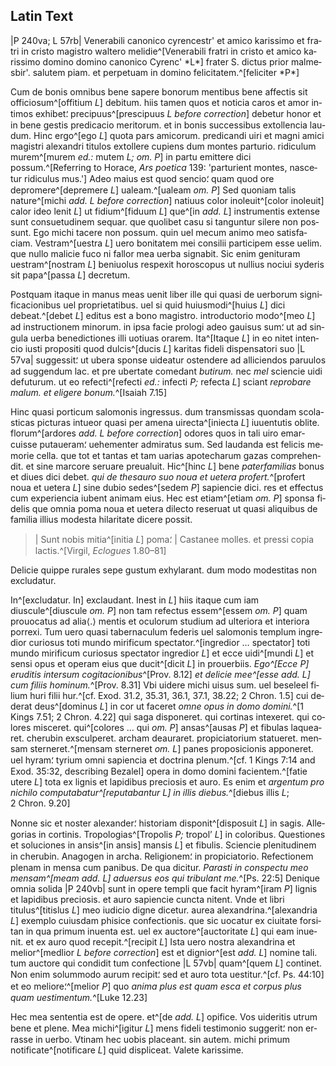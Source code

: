 ## Latin Text

<div lang="la">
|P 240va; L 57rb| Venerabili canonico cyrencestr' et amico karissimo et fratri in
cristo magistro waltero melidie^[Venerabili fratri in cristo et amico karissimo domino
domino canonico Cyrenc' *L*] frater S. dictus prior malmesbir'.
salutem piam. et perpetuam in domino felicitatem.^[feliciter *P*]

Cum de bonis omnibus bene
sapere bonorum mentibus bene affectis sit officiosum^[offitium *L*] debitum. hiis
tamen quos et noticia caros et amor intimos exhibet⸵ precipuus^[prescipuus *L before correction*]
debetur honor et in bene gestis predicacio meritorum. et in bonis successibus
extollencia laudum. Hinc ergo^[ego *L*] quota pars amicorum. predicandi
uiri et magni amici magistri alexandri titulos extollere
cupiens dum montes parturio. ridiculum murem^[murem *ed.:* mutem *L; om. P*] in partu<!-- Meyer here supplies 'mus' --> emittere dici
possum.^[Referring to Horace, *Ars poetica* 139: 'parturient montes, nascetur ridiculus mus.'] Adeo maius est quod sencio⸵ quam quod ore depromere^[depremere *L*] ualeam.^[ualeam *om. P*<!-- 'possum' Meyer -->] Sed quoniam talis
nature^[michi *add. L before correction*] natiuus color inoleuit^[color inoleuit\] calor ideo lenit *L*] ut fidium^[fiduum *L*] que^[in *add. L*] instrumentis
extense sunt consuetudinem sequar. que quolibet casu si tanguntur
silere non possunt. Ego michi tacere non possum. quin uel mecum animo meo
satisfaciam. Vestram^[uestra *L*] uero bonitatem mei consilii participem esse
uelim. que nullo malicie fuco ni fallor mea uerba signabit. Sic
enim genituram uestram^[nostram *L*] beniuolus respexit horoscopus ut nullius
nociui syderis sit papa^[passa *L*] decretum.

Postquam itaque in manus meas uenit
liber ille qui quasi de uerborum significacionibus uel proprietatibus. uel si
quid huiusmodi^[huius *L*] dici debeat.^[debet *L*<!-- an abbrev: note? -->] editus est a bono magistro. introductorio
modo^[meo *L*] ad instructionem minorum. in ipsa facie prologi adeo
gauisus sum⸵ ut ad singula uerba benedictiones illi uotiuas orarem.
Ita^[Itaque *L*] in eo nitet intencio iusti propositi quod dulcis^[ducis *L*] karitas
fideli dispensatori suo |L 57va| suggessit⸵ ut ubera sponse<!-- perhaps sponsa would work better? --> uideatur
ostendere ad alliciendos paruulos ad suggendum lac. et pre ubertate
comedant *butirum.* nec *mel* sciencie uidi defuturum. ut eo refecti^[refecti *ed.:* infecti *P;* refecta *L*]
sciant *reprobare malum. et eligere bonum.*^[Isaiah 7.15]

Hinc quasi porticum
salomonis ingressus. dum transmissas quondam scolasticas
picturas intueor quasi per amena uirecta^[iniecta *L*] iuuentutis oblite.
florum^[ardores *add. L before correction*] odores quos in tali uiro emarcuisse putaueram⸵ uehementer
admiratus sum. Sed laudanda est felicis memorie cella. que
tot et tantas et tam uarias apotecharum gazas comprehendit.
et sine marcore seruare preualuit. Hic^[hinc *L*] bene *paterfamilias* bonus
et diues dici debet. *qui de thesauro suo noua et uetera profert.*^[profert noua et uetera *L*] sine<!-- cap? -->
dubio sedes^[sedem *P*] sapiencie dici<!-- ⟨ -->.<!-- ⟩ --><!-- Augustine, cf. https://books.google.ca/books?id=uXDsCgAAQBAJ&pg=PA234&lpg=PA234&dq=%22Anima+iusti+sedes+sapientiae%22&source=bl&ots=buvdbOvx_M&sig=XC8k3H1nWQI4pawtdTqt18MSfdQ&hl=en&sa=X&ved=2ahUKEwiJnubz_6veAhVF54MKHVeTAq0Q6AEwAnoECAcQAQ#v=onepage&q=%22Anima%20iusti%20sedes%20sapientiae%22&f=false --> res et effectus cum experiencia iubent animam
eius.<!-- does that make sense? --> Hec est etiam^[etiam *om. P*] sponsa fidelis que omnia poma noua et uetera dilecto
reseruat ut quasi aliquibus de familia illius modesta hilaritate<!-- hill- L/P -->
dicere possit.

> |         Sunt nobis mitia^[initia *L*] poma⸵
> | Castanee molles. et pressi copia lactis.^[Virgil, *Eclogues* 1.80–81]

Delicie quippe rurales sepe gustum exhylarant. dum
modo modestitas<!-- chk --> non excludatur.

In^[excludatur. In\] exclaudant. Inest in *L*] hiis itaque cum iam diuscule^[diuscule *om. P*] non tam refectus essem^[essem *om. P*]
quam prouocatus ad alia⟨.⟩ mentis et oculorum studium ad ulteriora
et interiora porrexi. Tum uero quasi tabernaculum federis uel salomonis
templum ingredior curiosus toti mundo mirificum spectator.^[ingredior … spectator\] toti mundo mirificum curiosus spectator ingredior *L*]
et ecce uidi^[mundi *L*] et sensi opus et operam eius que ducit^[dicit *L*] in prouerbiis.
*Ego^[Ecce *P*] eruditis intersum cogitacionibus*^[Prov. 8.12] *et delicie mee^[esse *add. L*] cum filiis
hominum.*^[Prov. 8.31] Vbi uidere michi uisus sum. uel beseleel filium huri filii hur.^[cf. Exod. 31.2, 35.31, 36.1, 37.1, 38.22; 2 Chron. 1.5]<!-- cut down or add more refs for Hiram: add to trans? -->
cui dederat deus^[dominus *L*] in cor ut faceret *omne opus in domo domini.*^[1 Kings 7.51; 2 Chron. 4.22] qui saga
disponeret. qui cortinas intexeret. qui colores misceret. qui^[colores … qui *om. P*] ansas^[ausas *P*] et fibulas laquearet.
cherubin exsculperet. archam<!-- cap in P --> deauraret. propiciatorium statueret.
mensam sterneret.^[mensam sterneret *om. L*] panes proposicionis apponeret. uel hyram⸵
tyrium omni sapiencia et doctrina plenum.^[cf. 1 Kings 7:14 and Exod. 35:32, describing Bezalel] opera in domo domini facientem.^[fatie utere *L*]
tota ex lignis et lapidibus preciosis et auro. Es enim et *argentum
pro nichilo computabatur^[reputabantur *L*]<!-- someone please explain why we're not going with L rdg: lectio difficilior? need to chk Vat. Vulg. crit. ed. --> in illis diebus.*^[diebus illis *L*; 2 Chron. 9.20]

Nonne sic et noster alexander⸵
historiam disponit^[disposuit *L*]<!--chk choice--> in sagis. Allegorias in cortinis. Tropologias^[Tropolis *P;* tropol’ *L*]
in coloribus. Questiones et soluciones in ansis^[in ansis\] mansis *L*] et fibulis. Sciencie
plenitudinem in cherubin. Anagogen in archa. Religionem⸵
in propiciatorio. Refectionem plenam in mensa cum panibus. De qua
dicitur. *Parasti in conspectu meo mensam^[meam *add. L*] aduersus eos qui tribulant me.*^[Ps. 22:5] Denique omnia solida
|P 240vb| sunt in opere templi que facit hyram^[iram *P*] lignis et lapidibus preciosis. et auro
sapiencie cuncta nitent. Vnde et libri titulus^[titislus *L*] meo iudicio digne dicetur.
aurea alexandrina.^[alexandria *L*] exemplo cuiusdam phisice confectionis. que
sic uocatur ex ciuitate forsitan in qua primum inuenta est. uel
ex auctore^[auctoritate *L*] qui eam inuenit. et ex auro quod recepit.^[recipit *L*] Ista uero
nostra alexandrina et melior^[medlior *L before correction*] est et dignior^[est *add. L*] nomine tali. tum auctore
qui condidit tum confectione |L 57vb| quam^[quem *L*] continet. Non enim solummodo aurum
recipit⸵ sed et auro tota uestitur.^[cf. Ps. 44:10] et eo meliore⸵^[melior *P*] quo *anima plus est
quam esca et corpus plus quam uestimentum.*^[Luke 12.23]

Hec mea sententia est de opere.
et^[de *add. L*] opifice. Vos uideritis utrum bene et plene. Mea michi^[igitur *L*] mens fideli
testimonio suggerit⸵ non errasse in uerbo. Vtinam hec uobis
placeant. sin autem. michi primum notificate^[notificare *L*] quid displiceat. Valete
karissime.
</div>
